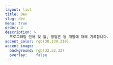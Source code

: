 ```yaml
---
layout: list
title: Dev
slug: dev
menu: true
order: 3
description: >
  프로그래밍 언어 및 툴, 방법론 등 개발에 대해 기록합니다.
accent_color: rgb(38,139,210)
accent_image:
  background: rgb(32,32,32)
  overlay:    false
---
```

